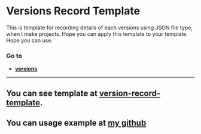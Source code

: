# **Versions Record Template**
This is template for recording details of each versions using JSON file type, when I make projects.
Hope you can apply this template to your template.
Hope you can use. 

### Go to 
- **[versions](./versions.json)**

---

## You can see template at [version-record-template](./version-record-template.json).

## You can usage example at [my github](https://github.com/chinhchin)

